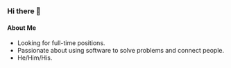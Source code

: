 <h3> Hi there 👋 </h3>

#### About Me
- Looking for full-time positions.
- Passionate about using software to solve problems and connect people. 
- He/Him/His.
